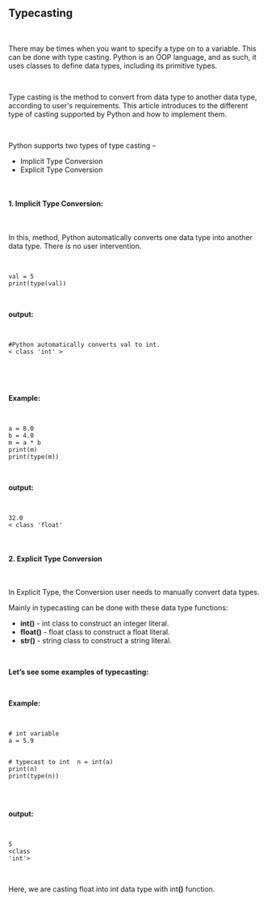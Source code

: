 <div _ngcontent-serverapp-c231="" class="note-body"><div _ngcontent-serverapp-c231="" class="body-text"><h2><strong>Typecasting</strong></h2><p>&nbsp;</p><p>There may be times when you want to specify a type on to a variable. This can be done with type casting. Python is an OOP language, and as such, it uses classes to define data types, including its primitive types.</p><p>&nbsp;</p><p>Type casting is the method to convert from data type to another data type, according to user's requirements. This article introduces to the different type of casting supported by Python and how to implement them.</p><p>&nbsp;</p><p>Python supports two types of type casting –</p><ul><li>Implicit Type Conversion</li><li>Explicit Type Conversion</li></ul><p>&nbsp;</p><h4><strong>1. Implicit Type Conversion:</strong></h4><p>&nbsp;</p><p>In this, method, Python automatically converts one data type into another data type. There is no user intervention.</p><p>&nbsp;</p><pre><code class="language-python hljs">val = <span class="hljs-number">5</span>
print(type(val))</code></pre><p>&nbsp;</p><p><strong>output:</strong></p><p>&nbsp;</p><pre><code class="language-python hljs"><span class="hljs-comment">#Python automatically converts val to int.</span>
&lt; <span class="hljs-class"><span class="hljs-keyword">class</span> '<span class="hljs-title">int</span>' &gt;</span></code></pre><p>&nbsp;</p><p>&nbsp;</p><p><strong>Example:</strong></p><p>&nbsp;</p><pre><code class="language-python hljs">a = <span class="hljs-number">8.0</span>
b = <span class="hljs-number">4.0</span>
m = a * b
print(m)
print(type(m))</code></pre><p>&nbsp;</p><p><strong>output:</strong></p><p>&nbsp;</p><pre><code class="language-python hljs"><span class="hljs-number">32.0</span>
&lt; <span class="hljs-class"><span class="hljs-keyword">class</span> '<span class="hljs-title">float</span>' </span></code></pre><p>&nbsp;</p><h4><strong>2. Explicit Type Conversion</strong></h4><p>&nbsp;</p><p>In Explicit Type, the Conversion user needs to manually convert data types.</p><p>Mainly in typecasting can be done with these data type functions:</p><ul><li><strong>int()</strong>&nbsp;- int class to construct an integer literal.</li><li><strong>float()</strong>&nbsp;- float class to construct a float literal.</li><li><strong>str()</strong>&nbsp;- string class to construct a string literal.</li></ul><p>&nbsp;</p><p><strong>Let’s see some examples of typecasting:</strong></p><p>&nbsp;</p><p><strong>Example:</strong></p><p>&nbsp;</p><pre><code class="language-python hljs"><span class="hljs-comment"># int variable</span>
a = <span class="hljs-number">5.9</span>

<span class="hljs-comment"># typecast to int </span>
n = int(a)
print(n)
print(type(n))</code></pre><p>&nbsp;</p><p><strong>output:</strong></p><p>&nbsp;</p><pre><code class="language-python hljs"><span class="hljs-number">5</span>
&lt;<span class="hljs-class"><span class="hljs-keyword">class</span> '<span class="hljs-title">int</span>'&gt;</span></code></pre><p>&nbsp;</p><p>Here, we are casting float into int data type with int<strong>()</strong>&nbsp;function.</p></div></div>